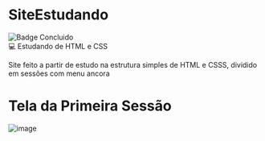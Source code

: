 # SiteEstudando
![Badge Concluido](http://img.shields.io/static/v1?label=STATUS&message=%20CONCLUIDO&color=GREEN&style=for-the-badge)
<br>
 :computer: Estudando de HTML e CSS
 
 Site feito a partir de estudo na estrutura simples de HTML e CSSS, dividido em sessões com menu ancora 
 
 
 # Tela da Primeira Sessão 
 
 ![image](https://user-images.githubusercontent.com/97040972/154801689-a2a3c60e-6eda-42ea-a942-69674d384a91.png)

